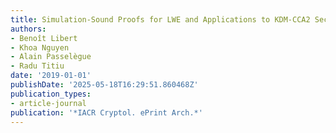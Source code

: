 ```yaml
---
title: Simulation-Sound Proofs for LWE and Applications to KDM-CCA2 Security
authors:
- Benoît Libert
- Khoa Nguyen
- Alain Passelègue
- Radu Titiu
date: '2019-01-01'
publishDate: '2025-05-18T16:29:51.860468Z'
publication_types:
- article-journal
publication: '*IACR Cryptol. ePrint Arch.*'
---
```

